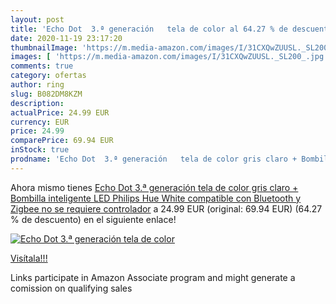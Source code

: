```yaml
---
layout: post
title: 'Echo Dot  3.ª generación   tela de color al 64.27 % de descuento'
date: 2020-11-19 23:17:20
thumbnailImage: 'https://m.media-amazon.com/images/I/31CXQwZUUSL._SL200_.jpg'
images: [ 'https://m.media-amazon.com/images/I/31CXQwZUUSL._SL200_.jpg' ]
comments: true
category: ofertas
author: ring
slug: B082DM8KZM
description:
actualPrice: 24.99 EUR
currency: EUR
price: 24.99
comparePrice: 69.94 EUR
inStock: true
prodname: 'Echo Dot  3.ª generación   tela de color gris claro + Bombilla inteligente LED Philips Hue White  compatible con Bluetooth y Zigbee  no se requiere controlador'
---
```


Ahora mismo tienes [Echo Dot  3.ª generación   tela de color gris claro + Bombilla inteligente LED Philips Hue White  compatible con Bluetooth y Zigbee  no se requiere controlador](https://www.amazon.es/dp/B082DM8KZM/?tag=tolees-21) a 24.99 EUR (original: 69.94 EUR) (64.27 %  de descuento) en el siguiente enlace!

[![Echo Dot  3.ª generación   tela de color](https://m.media-amazon.com/images/I/31CXQwZUUSL._SL200_.jpg)](https://www.amazon.es/dp/B082DM8KZM/?tag=tolees-21)

[Visítala!!!](https://www.amazon.es/dp/B082DM8KZM/?tag=tolees-21)

Links participate in Amazon Associate program and might generate a comission on qualifying sales
